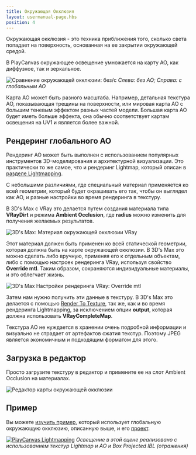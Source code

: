 ```yaml
---
title: Окружающая Окклюзия
layout: usermanual-page.hbs
position: 4
---
```


Окружающая окклюзия - это техника приближения того, сколько света попадает на поверхность, основанная на ее закрытии окружающей средой.

В PlayCanvas окружающее освещение умножается на карту AO, как диффузное, так и зеркальное.

![Сравнение окружающей окклюзии: без/с][4]
*Слева: без AO; Справа: с глобальным AO*

Карта AO может быть разного масштаба. Например, детальная текстура AO, показывающая трещины на поверхности, или мировая карта AO с большим теневым эффектом разных частей модели. Большая карта AO будет иметь больше эффекта, она обычно соответствует картам освещения на UV1 и является более важной.

## Рендеринг глобального AO

Рендеринг AO может быть выполнен с использованием популярных инструментов 3D-моделирования и архитектурной визуализации. Это практически то же самое, что и рендеринг Lightmap, который описан в [разделе Lightmapping][0].

С небольшими различиями, где специальный материал применяется ко всей геометрии, который будет окрашивать его так, чтобы он выглядел как AO, и разные настройки во время рендеринга в текстуру.

В 3D's Max с VRay это делается путем создания материала типа **VRayDirt** и режима **Ambient Occlusion**, где **radius** можно изменить для получения желаемых результатов.

![3D's Max: Материал окружающей окклюзии VRay][1]

Этот материал должен быть применен ко всей статической геометрии, которая должна быть на карте окружающей окклюзии. В 3D's Max это можно сделать либо вручную, применяя его к отдельным объектам, либо с помощью настроек рендеринга VRay, используя свойство **Override mtl**. Таким образом, сохраняются индивидуальные материалы, и это облегчает жизнь.

![3D's Max Настройки рендеринга VRay: Override mtl][2]

Затем нам нужно получить эти данные в текстуру. В 3D's Max это делается с помощью [Render To Texture][3], так же, как и во время рендеринга Lightmapping, за исключением опции **output**, которая должна использовать **VRayCompleteMap**.

Текстура AO не нуждается в хранении очень подробной информации и визуально не страдает от артефактов сжатия текстур. Поэтому JPEG является экономичным и подходящим форматом для этого.

## Загрузка в редактор

Просто загрузите текстуру в редактор и примените ее на слот Ambient Occlusion на материалах.

![Редактор карты окружающей окклюзии][5]

## Пример

Вы можете [изучить пример][6], который использует глобальную окружающую окклюзию, описанную выше, и его [проект][7].

[![PlayCanvas Lightmapping][8]][6]
*Освещение в этой сцене реализовано с использованием текстур Lightmap и AO и Box Projected IBL (отражения)*

[0]: /user-manual/graphics/lighting/lightmapping/
[1]: /images/user-manual/graphics/lighting/lightmapping/3ds-max-ao-rendering.png
[2]: /images/user-manual/graphics/lighting/lightmapping/3ds-max-vray-override-mtl.png
[3]: /user-manual/graphics/lighting/lightmapping#render-to-texture
[4]: /images/user-manual/graphics/lighting/lightmapping/model-ao-comparison.jpg
[5]: /images/user-manual/graphics/lighting/lightmapping/editor-ao-map.png
[6]: https://playcanv.as/p/zdkARz26/
[7]: https://playcanvas.com/project/446587/overview/archviz-example
[8]: /images/user-manual/graphics/lighting/lightmapping/playcanvas-lightmapping-scene.jpg
